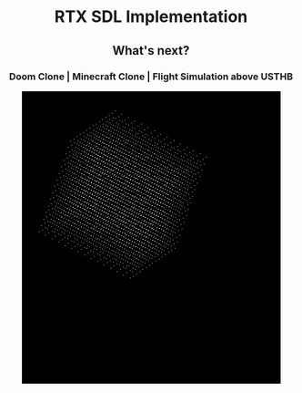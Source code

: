 <div align="center">
  <h1>RTX SDL Implementation</h1>
  
  <h2>What's next?</h2>
  
  
<div><h3>Doom Clone | Minecraft Clone | Flight Simulation above USTHB</h3></div>
  
  <img src="https://github.com/zaqks/SDL_3D_Projection/blob/main/docs/Screenshot%20from%202024-01-17%2021-05-22.png"></img>
</div>
